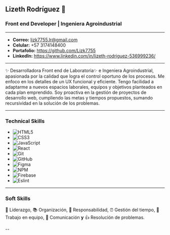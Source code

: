 ## Lizeth Rodríguez 👋
### Front end Developer | Ingeniera Agroindustrial

-----------

- **Correo:** lizk7755.lr@gmail.com 
- **Celular:** +57 3174148400 
- **Portafolio:** https://github.com/Lizk7755
- **LinkedIn:** https://www.linkedin.com/in/lizeth-rodriguez-536999236/

-------------

✨ Desarrolladora Front end de Laboratoria✨ e Ingeniera Agroindustrial, apasionada por la calidad que logra el control oportuno de los procesos. Me enfoco en los detalles de un UX funcional y eficiente. Tengo facilidad a adaptarme a nuevos espacios laborales, equipos y objetivos planteados en cada plan emprendido. Soy proactiva en la gestión de proyectos de desarrollo web, cumpliendo las metas y tiempos propuestos, sumando recursividad en la solución de los problemas.

-------------

### Technical Skills

- ![HTML5](https://img.shields.io/badge/html5-%23E34F26.svg?style=for-the-badge&logo=html5&logoColor=white) 
- ![CSS3](https://img.shields.io/badge/css3-%231572B6.svg?style=for-the-badge&logo=css3&logoColor=white) 
- ![JavaScript](https://img.shields.io/badge/javascript-%23323330.svg?style=for-the-badge&logo=javascript&logoColor=%23F7DF1E) 
- ![React](https://img.shields.io/badge/react-%2320232a.svg?style=for-the-badge&logo=react&logoColor=%2361DAFB) 
- ![Git](https://img.shields.io/badge/git-%23F05033.svg?style=for-the-badge&logo=git&logoColor=white) 
- ![GitHub](https://img.shields.io/badge/github-%23121011.svg?style=for-the-badge&logo=github&logoColor=white) 
- ![Figma](https://img.shields.io/badge/figma-%23F24E1E.svg?style=for-the-badge&logo=figma&logoColor=white) 
- ![NPM](https://img.shields.io/badge/NPM-%23000000.svg?style=for-the-badge&logo=npm&logoColor=white) 
- ![Firebase](https://img.shields.io/badge/firebase-%23039BE5.svg?style=for-the-badge&logo=firebase)
- ![Eslint](https://img.shields.io/badge/eslint-3A33D1?style=for-the-badge&logo=eslint&logoColor=white)

-----

### Soft Skills

💪 Liderazgo,
📚 Organización,
🌟 Responsabilidad,
⏰ Gestión del tiempo,
👬 Trabajo en equipo,
📢 Comunicación **y**
👍 Resolución de problemas.


--
